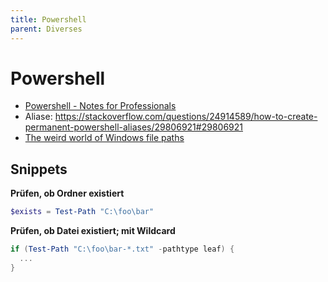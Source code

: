 ```yaml
---
title: Powershell
parent: Diverses
---
```


# Powershell
- [Powershell - Notes for Professionals](https://books.goalkicker.com/PowerShellBook/)
- Aliase: <https://stackoverflow.com/questions/24914589/how-to-create-permanent-powershell-aliases/29806921#29806921>
- [The weird world of Windows file paths](https://www.fileside.app/blog/2023-03-17_windows-file-paths/)

## Snippets
**Prüfen, ob Ordner existiert**
```ps1
$exists = Test-Path "C:\foo\bar"
```

**Prüfen, ob Datei existiert; mit Wildcard**
```powershell
if (Test-Path "C:\foo\bar-*.txt" -pathtype leaf) {
  ...
}
```
